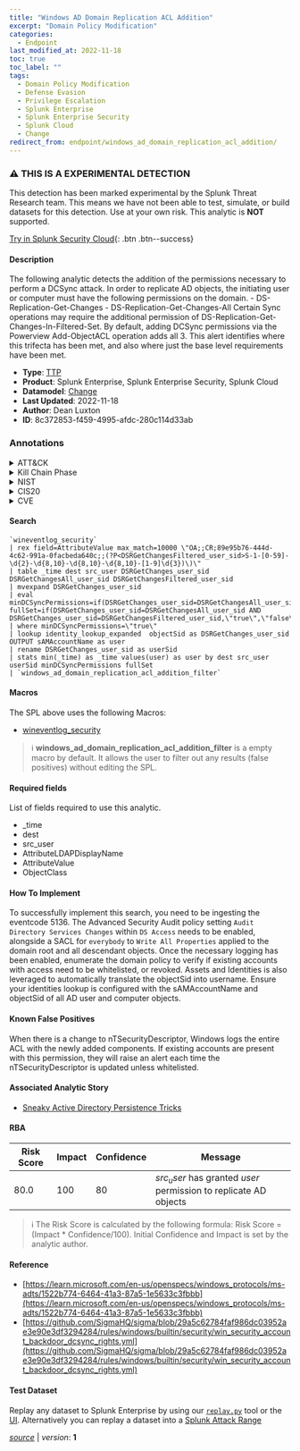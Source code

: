 ```yaml
---
title: "Windows AD Domain Replication ACL Addition"
excerpt: "Domain Policy Modification"
categories:
  - Endpoint
last_modified_at: 2022-11-18
toc: true
toc_label: ""
tags:
  - Domain Policy Modification
  - Defense Evasion
  - Privilege Escalation
  - Splunk Enterprise
  - Splunk Enterprise Security
  - Splunk Cloud
  - Change
redirect_from: endpoint/windows_ad_domain_replication_acl_addition/
---
```


### :warning: THIS IS A EXPERIMENTAL DETECTION
This detection has been marked experimental by the Splunk Threat Research team. This means we have not been able to test, simulate, or build datasets for this detection. Use at your own risk. This analytic is **NOT** supported.


[Try in Splunk Security Cloud](https://www.splunk.com/en_us/cyber-security.html){: .btn .btn--success}

#### Description

The following analytic detects the addition of the permissions necessary to perform a DCSync attack. In order to replicate AD objects, the initiating user or computer must have the following permissions on the domain. - DS-Replication-Get-Changes - DS-Replication-Get-Changes-All Certain Sync operations may require the additional permission of DS-Replication-Get-Changes-In-Filtered-Set. By default, adding DCSync permissions via the Powerview Add-ObjectACL operation adds all 3. This alert identifies where this trifecta has been met, and also where just the base level requirements have been met.

- **Type**: [TTP](https://github.com/splunk/security_content/wiki/Detection-Analytic-Types)
- **Product**: Splunk Enterprise, Splunk Enterprise Security, Splunk Cloud
- **Datamodel**: [Change](https://docs.splunk.com/Documentation/CIM/latest/User/Change)
- **Last Updated**: 2022-11-18
- **Author**: Dean Luxton
- **ID**: 8c372853-f459-4995-afdc-280c114d33ab

### Annotations
<details>
  <summary>ATT&CK</summary>

<div markdown="1">

#### [ATT&CK](https://attack.mitre.org/)

| ID          | Technique   | Tactic         |
| ----------- | ----------- |--------------- |
| [T1484](https://attack.mitre.org/techniques/T1484/) | Domain Policy Modification | Defense Evasion, Privilege Escalation |

</div>
</details>


<details>
  <summary>Kill Chain Phase</summary>

<div markdown="1">

* Exploitation


</div>
</details>


<details>
  <summary>NIST</summary>

<div markdown="1">

* DE.CM



</div>
</details>

<details>
  <summary>CIS20</summary>

<div markdown="1">

* CIS 10



</div>
</details>

<details>
  <summary>CVE</summary>

<div markdown="1">


</div>
</details>


#### Search

```
`wineventlog_security`  
| rex field=AttributeValue max_match=10000 \"OA;;CR;89e95b76-444d-4c62-991a-0facbeda640c;;(?P<DSRGetChangesFiltered_user_sid>S-1-[0-59]-\d{2}-\d{8,10}-\d{8,10}-\d{8,10}-[1-9]\d{3})\)\"
| table _time dest src_user DSRGetChanges_user_sid DSRGetChangesAll_user_sid DSRGetChangesFiltered_user_sid
| mvexpand DSRGetChanges_user_sid
| eval minDCSyncPermissions=if(DSRGetChanges_user_sid=DSRGetChangesAll_user_sid,\"true\",\"false\"), fullSet=if(DSRGetChanges_user_sid=DSRGetChangesAll_user_sid AND DSRGetChanges_user_sid=DSRGetChangesFiltered_user_sid,\"true\",\"false\")
| where minDCSyncPermissions=\"true\" 
| lookup identity_lookup_expanded  objectSid as DSRGetChanges_user_sid OUTPUT sAMAccountName as user 
| rename DSRGetChanges_user_sid as userSid 
| stats min(_time) as _time values(user) as user by dest src_user userSid minDCSyncPermissions fullSet
| `windows_ad_domain_replication_acl_addition_filter`
```

#### Macros
The SPL above uses the following Macros:
* [wineventlog_security](https://github.com/splunk/security_content/blob/develop/macros/wineventlog_security.yml)

> :information_source:
> **windows_ad_domain_replication_acl_addition_filter** is a empty macro by default. It allows the user to filter out any results (false positives) without editing the SPL.



#### Required fields
List of fields required to use this analytic.
* _time
* dest
* src_user
* AttributeLDAPDisplayName
* AttributeValue
* ObjectClass



#### How To Implement
To successfully implement this search, you need to be ingesting the eventcode 5136. The Advanced Security Audit policy setting `Audit Directory Services Changes` within `DS Access` needs to be enabled, alongside a SACL for `everybody` to  `Write All Properties` applied to the domain root and all descendant objects. Once the necessary logging has been enabled, enumerate the domain policy to verify if existing accounts with access need to be whitelisted, or revoked. Assets and Identities is also leveraged to automatically translate the objectSid into username. Ensure your identities lookup is configured with the sAMAccountName and objectSid of all AD user and computer objects.
#### Known False Positives
When there is a change to nTSecurityDescriptor, Windows logs the entire ACL with the newly added components. If existing accounts are present with this permission, they will raise an alert each time the nTSecurityDescriptor is updated unless whitelisted.

#### Associated Analytic Story
* [Sneaky Active Directory Persistence Tricks](/stories/sneaky_active_directory_persistence_tricks)




#### RBA

| Risk Score  | Impact      | Confidence   | Message      |
| ----------- | ----------- |--------------|--------------|
| 80.0 | 100 | 80 | $src_user$ has granted $user$ permission to replicate AD objects |


> :information_source:
> The Risk Score is calculated by the following formula: Risk Score = (Impact * Confidence/100). Initial Confidence and Impact is set by the analytic author.


#### Reference

* [https://learn.microsoft.com/en-us/openspecs/windows_protocols/ms-adts/1522b774-6464-41a3-87a5-1e5633c3fbbb](https://learn.microsoft.com/en-us/openspecs/windows_protocols/ms-adts/1522b774-6464-41a3-87a5-1e5633c3fbbb)
* [https://github.com/SigmaHQ/sigma/blob/29a5c62784faf986dc03952ae3e90e3df3294284/rules/windows/builtin/security/win_security_account_backdoor_dcsync_rights.yml](https://github.com/SigmaHQ/sigma/blob/29a5c62784faf986dc03952ae3e90e3df3294284/rules/windows/builtin/security/win_security_account_backdoor_dcsync_rights.yml)



#### Test Dataset
Replay any dataset to Splunk Enterprise by using our [`replay.py`](https://github.com/splunk/attack_data#using-replaypy) tool or the [UI](https://github.com/splunk/attack_data#using-ui).
Alternatively you can replay a dataset into a [Splunk Attack Range](https://github.com/splunk/attack_range#replay-dumps-into-attack-range-splunk-server)




[*source*](https://github.com/splunk/security_content/tree/develop/detections/endpoint/windows_ad_domain_replication_acl_addition.yml) \| *version*: **1**